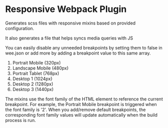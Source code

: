 # Responsive Webpack Plugin

Generates scss files with responsive mixins based on provided configuration.

It also generates a file that helps syncs media queries with JS

You can easily disable any unneeded breakpoints by setting them to false in wee.json or add more by adding a breakpoint value to this same array.

1. Portrait Mobile (320px)
2. Landscape Mobile (480px)
3. Portrait Tablet (768px)
4. Desktop 1 (1024px)
5. Desktop 2 (1280px)
6. Desktop 3 (1440px)

The mixins use the font family of the HTML element to reference the current breakpoint. For example, the Portrait Mobile breakpoint is triggered when the font family is '2'. When you add/remove default breakpoints, the corresponding font family values will update automatically when the build process is run.